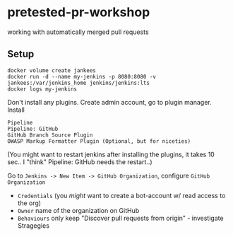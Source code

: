 # pretested-pr-workshop

working with automatically merged pull requests

## Setup

```
docker volume create jankees
docker run -d --name my-jenkins -p 8080:8080 -v jankees:/var/jenkins_home jenkins/jenkins:lts
docker logs my-jenkins
```

Don't install any plugins. Create admin account, go to plugin manager. Install

```
Pipeline
Pipeline: GitHub
GitHub Branch Source Plugin
OWASP Markup Formatter Plugin (Optional, but for niceties)
```

(You might want to restart jenkins after installing the plugins, it takes 10 sec.. I "think" Pipeline: GitHub needs the restart..)

Go to `Jenkins -> New Item -> GitHub Organization`, configure `GitHub Organization`
- `Credentials` (you _might_ want to create a bot-account w/ read access to the org)
- `Owner` name of the organization on GitHub
- `Behaviours` only keep "Discover pull requests from origin" - investigate Stragegies
